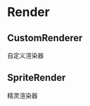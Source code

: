 # Render

## CustomRenderer
自定义渲染器

<code src="./demos/CustomRender.tsx"></code>


## SpriteRender
精灵渲染器
<code src="./demos/SprireRenderBase.tsx"></code>
